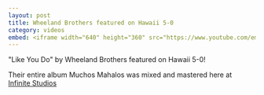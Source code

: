 ```yaml
---
layout: post
title: Wheeland Brothers featured on Hawaii 5-0
category: videos
embed: <iframe width="640" height="360" src="https://www.youtube.com/embed/0f-7Vh8N5I4" frameborder="0" allow="autoplay; encrypted-media" allowfullscreen></iframe>
---
```


"Like You Do" by Wheeland Brothers featured on Hawaii 5-0!

Their entire album Muchos Mahalos was mixed and mastered here at  [Infinite Studios](http://localhost:4000.html)
